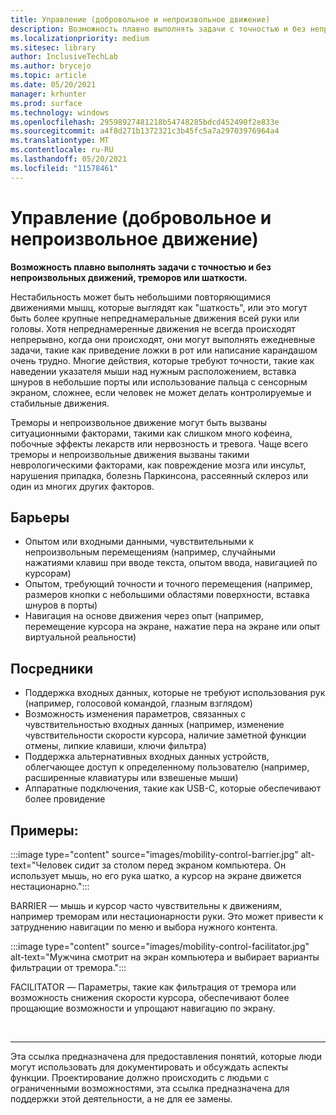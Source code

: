 ```yaml
---
title: Управление (добровольное и непроизвольное движение)
description: Возможность плавно выполнять задачи с точностью и без непроизвольных движений, треморов или шаткости.
ms.localizationpriority: medium
ms.sitesec: library
author: InclusiveTechLab
ms.author: brycejo
ms.topic: article
ms.date: 05/20/2021
manager: krhunter
ms.prod: surface
ms.technology: windows
ms.openlocfilehash: 29598927481218b54748285bdcd452490f2e833e
ms.sourcegitcommit: a4f8d271b1372321c3b45fc5a7a29703976964a4
ms.translationtype: MT
ms.contentlocale: ru-RU
ms.lasthandoff: 05/20/2021
ms.locfileid: "11578461"
---
```

# <a name="control-voluntary-vs-involuntary-movement"></a>Управление (добровольное и непроизвольное движение)

**Возможность плавно выполнять задачи с точностью и без непроизвольных движений, треморов или шаткости.**

Нестабильность может быть небольшими повторяющимися движениями мышц, которые выглядят как "шаткость", или это могут быть более крупные непреднамеральные движения всей руки или головы. Хотя непреднамеренные движения не всегда происходят непрерывно, когда они происходят, они могут выполнять ежедневные задачи, такие как приведение ложки в рот или написание карандашом очень трудно. Многие действия, которые требуют точности, такие как наведении указателя мыши над нужным расположением, вставка шнуров в небольшие порты или использование пальца с сенсорным экраном, сложнее, если человек не может делать контролируемые и стабильные движения.

Треморы и непроизвольное движение могут быть вызваны ситуационными факторами, такими как слишком много кофеина, побочные эффекты лекарств или нервозность и тревога. Чаще всего треморы и непроизвольные движения вызваны такими неврологическими факторами, как повреждение мозга или инсульт, нарушения припадка, болезнь Паркинсона, рассеянный склероз или один из многих других факторов.

## <a name="barriers"></a>Барьеры
* Опытом или входными данными, чувствительными к непроизвольным перемещениям (например, случайными нажатиями клавиш при вводе текста, опытом ввода, навигацией по курсорам)
* Опытом, требующий точности и точного перемещения (например, размеров кнопки с небольшими областями поверхности, вставка шнуров в порты)
* Навигация на основе движения через опыт (например, перемещение курсора на экране, нажатие пера на экране или опыт виртуальной реальности)

## <a name="facilitators"></a>Посредники
* Поддержка входных данных, которые не требуют использования рук (например, голосовой командой, глазным взглядом)
* Возможность изменения параметров, связанных с чувствительностью входных данных (например, изменение чувствительности скорости курсора, наличие заметной функции отмены, липкие клавиши, ключи фильтра)
* Поддержка альтернативных входных данных устройств, облегчающее доступ к определенному пользователю (например, расширенные клавиатуры или взвешеные мыши)
* Аппаратные подключения, такие как USB-C, которые обеспечивают более провидение


## <a name="examples"></a>Примеры:

:::image type="content" source="images/mobility-control-barrier.jpg" alt-text="Человек сидит за столом перед экраном компьютера. Он использует мышь, но его рука шатко, а курсор на экране движется нестационарно.":::

BARRIER — мышь и курсор часто чувствительны к движениям, например треморам или нестационарности руки. Это может привести к затруднению навигации по меню и выбора нужного контента.

:::image type="content" source="images/mobility-control-facilitator.jpg" alt-text="Мужчина смотрит на экран компьютера и выбирает варианты фильтрации от тремора.":::

FACILITATOR — Параметры, такие как фильтрация от тремора или возможность снижения скорости курсора, обеспечивают более прощающие возможности и упрощают навигацию по экрану.


&nbsp;

[comment]: # (Заявление footer)
___
Эта ссылка предназначена для предоставления понятий, которые люди могут использовать для документировать и обсуждать аспекты функции. Проектирование должно происходить с людьми с ограниченными возможностями, эта ссылка предназначена для поддержки этой деятельности, а не для ее замены. 